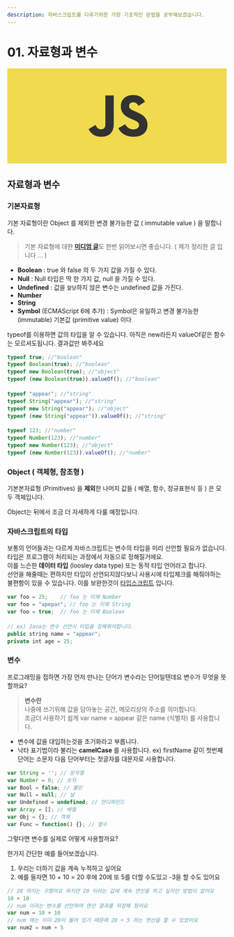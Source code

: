 ```yaml
---
description: 자바스크립트를 다루기위한 가장 기초적인 문법을 공부해보겠습니다.
---
```


# 01. 자료형과 변수

![body](.gitbook/assets/body%20%282%29.png)

## 자료형과 변수

### 기본자료형

기본 자료형이란 Object 를 제외한 변경 불가능한 값 \( immutable value \) 을 말합니다.

> 기본 자료형에 대한 [**미디엄 글**](https://medium.com/@appear.ko/javascript-primitives-type-에-대한-이야기-225de7eb471c)도 한번 읽어보시면 좋습니다. \( 제가 정리한 글 입니다 ... \)

* **Boolean** : true 와 false 의 두 가지 값을 가질 수 있다.
* **Null** : Null 타입은 딱 한 가지 값, null 을 가질 수 있다.
* **Undefined** : 값을 `할당`하지 않은 변수는 undefined 값을 가진다.
* **Number**
* **String**
* **Symbol** \(ECMAScript 6에 추가\) : Symbol은 유일하고 변경 불가능한 \(immutable\) 기본값 \(primitive value\) 이다

typeof를 이용하면 값의 타입을 알 수 있습니다. 아직은 new라든지 valueOf같은 함수는 모르셔도됩니다. 결과값만 봐주세요

```javascript
typeof true; //"boolean"
typeof Boolean(true); //"boolean"
typeof new Boolean(true); //"object"
typeof (new Boolean(true)).valueOf(); //"boolean"

typeof "appear"; //"string"
typeof String("appear"); //"string"
typeof new String("appear"); //"object"
typeof (new String("appear")).valueOf(); //"string"

typeof 123; //"number"
typeof Number(123); //"number"
typeof new Number(123); //"object"
typeof (new Number(123)).valueOf(); //"number"
```

### Object \( 객체형, 참조형 \)

기본본자료형 \(Primitives\) 을 **제외**한 나머지 값들 \( 배열, 함수, 정규표현식 등 \) 은 모두 객체입니다.

Object는 뒤에서 조금 더 자세하게 다룰 예정입니다.

### 자바스크립트의 타입

보통의 언어들과는 다르게 자바스크립트는 변수의 타입을 미리 선언할 필요가 없습니다.  
타입은 프로그램이 처리되는 과정에서 자동으로 정해질거에요.  
이를 느슨한 **데이터 타입** \(loosley data type\) 또는 동적 타입 언어라고 합니다.  
선언을 해줄때는 편하지만 타입이 선언되지않다보니 사용시에 타입체크를 해줘야하는 불편함이 있을 수 있습니다. 이를 보완한것이 [타입스크립트](https://hyunseob.github.io/2016/09/25/typescript-introduction/) 입니다.

```javascript
var foo = 25;    // foo 는 이제 Number 
var foo = "apepar"; // foo 는 이제 String 
var foo = true;  // foo 는 이제 Boolean 

// ex) Java는 변수 선언시 타입을 정해줘야합니다.
public string name = "appear";
private int age = 25;
```

### 변수

프로그래밍을 접하면 가장 먼저 만나는 단어가 변수라는 단어일텐데요 변수가 무엇을 뜻할까요?

> **변수란**  
> 나중에 쓰기위해 값을 담아놓는 공간, 메모리상의 주소를 의미합니다.  
> 조금더 사용하기 쉽게 var name = appear 같은 name \(식별자\) 를 사용합니다.

* 변수에 값을 대입하는것을 초기화라고 부릅니다.
* 낙타 표기법이라 불리는 **camelCase** 를 사용합니다.  ex\) firstName 같이 첫번째 단어는 소문자 다음 단어부터는 첫글자를 대문자로 사용합니다.

```javascript
var String = ''; // 문자열
var Number = 0; // 숫자
var Bool = false; // 불린
var Null = null; // 널
var Undefined = undefined; // 언디파인드
var Array = []; // 배열
var Obj = {}; // 객체
var Func = function() {}; // 함수
```

그렇다면 변수를 실제로 어떻게 사용할까요?

한가지 간단한 예를 들어보겠습니다.

1. 우리는 더하기 값을 계속 누적하고 싶어요 
2. 예를 들자면 10 + 10 = 20 후에 20에 또 5를 더할 수도있고 -3을 할 수도 있어요

```javascript
// 20 까지는 구했어요 하지만 20 이라는 값에 계속 연산을 하고 싶지만 방법이 없어요
10 + 10 
// num 이라는 변수를 선언하여 연산 결과를 저장해 뒀어요 
var num = 10 + 10 
// num 에는 이미 20이 들어 있기 때문에 20 + 5 라는 연산을 할 수 있었어요
var num2 = num + 5
```

